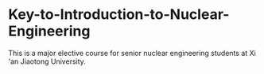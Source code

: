 # Key-to-Introduction-to-Nuclear-Engineering
This is a major elective course for senior nuclear engineering students at Xi 'an Jiaotong University.
